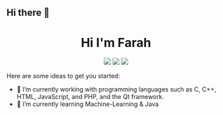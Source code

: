 ## Hi there 👋
<h1 align="center">Hi I'm Farah</h1>
<p align="center">
<a href="https://www.linkedin.com/in/farah-ben-chikha-76a93325b/"><img src="https://img.shields.io/badge/linkedin-%230177B5?style=flat&logo=linkedin&logoColor=white"/></a>
<a href="https://www.facebook.com/farah.bc.71"><img src="https://img.shields.io/badge/facebook-%231877F2?style=flat&logo=facebook&logoColor=white"/></a>
<a href="https://www.instagram.com/farahbenchikha_/"><img src="https://img.shields.io/badge/instagram-%23E4415F?style=flat&logo=instagram&logoColor=white"/></a>
</p>
Here are some ideas to get you started:

- 🔭 I’m currently working with programming languages such as C, C++, HTML, JavaScript, and PHP, and the Qt framework.
- 🌱 I’m currently learning Machine-Learning & Java 

